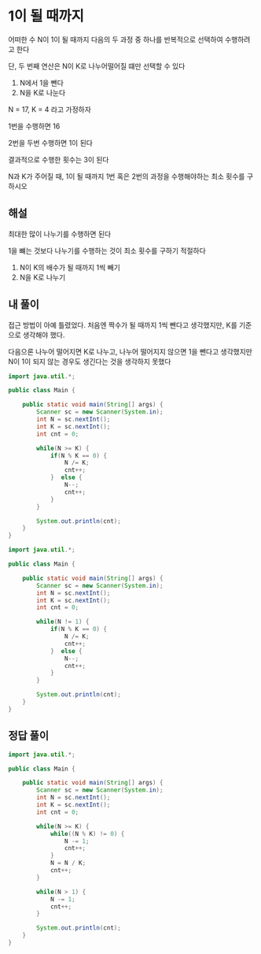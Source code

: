 # 1이 될 때까지

어떠한 수 N이 1이 될 때까지 다음의 두 과정 중 하나를 반복적으로 선택하여 수행하려고 한다

단, 두 번째 연산은 N이 K로 나누어떨어질 떄만 선택할 수 있다

1. N에서 1을 뺀다
2. N을 K로 나눈다

N = 17, K = 4 라고 가정하자

1번을 수행하면 16

2번을 두번 수행하면 1이 된다

결과적으로 수행한 횟수는 3이 된다

N과 K가 주어질 때, 1이 될 때까지 1번 혹은 2번의 과정을 수행해야하는 최소 횟수를 구하시오

## 해설

최대한 많이 나누기를 수행하면 된다

1을 뺴는 것보다 나누기를 수행하는 것이 최소 횟수를 구하기 적절하다

1. N이 K의 배수가 될 때까지 1씩 빼기
2. N을 K로 나누기

## 내 풀이

접근 방법이 아예 틀렸었다. 처음엔 짝수가 될 때까지 1씩 뺀다고 생각했지만, K를 기준으로 생각해야 했다.

다음으론 나누어 떨어지면 K로 나누고, 나누어 떨어지지 않으면 1을 뺀다고 생각했지만 N이 1이 되지 않는 경우도 생긴다는 것을 생각하지 못했다

```java
import java.util.*;

public class Main {

    public static void main(String[] args) {
        Scanner sc = new Scanner(System.in);
        int N = sc.nextInt();
        int K = sc.nextInt();
        int cnt = 0;

        while(N >= K) {
            if(N % K == 0) {
                N /= K;
                cnt++;
            }  else {
                N--;
                cnt++;
            }
        }

        System.out.println(cnt);
    }
}
```

```java
import java.util.*;

public class Main {

    public static void main(String[] args) {
        Scanner sc = new Scanner(System.in);
        int N = sc.nextInt();
        int K = sc.nextInt();
        int cnt = 0;

        while(N != 1) {
            if(N % K == 0) {
                N /= K;
                cnt++;
            }  else {
                N--;
                cnt++;
            }
        }

        System.out.println(cnt);
    }
}
```

## 정답 풀이

```java
import java.util.*;

public class Main {

    public static void main(String[] args) {
        Scanner sc = new Scanner(System.in);
        int N = sc.nextInt();
        int K = sc.nextInt();
        int cnt = 0;

        while(N >= K) {
            while((N % K) != 0) {
                N -= 1;
                cnt++;
            }
            N = N / K;
            cnt++;
        }

        while(N > 1) {
            N -= 1;
            cnt++;
        }

        System.out.println(cnt);
    }
}
```